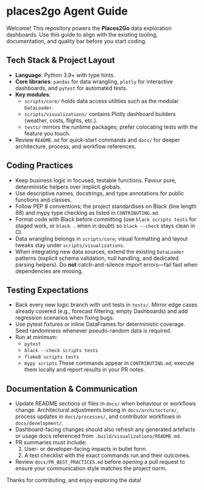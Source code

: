 # places2go Agent Guide

Welcome! This repository powers the **Places2Go** data exploration dashboards. Use this guide to align with the existing tooling,
documentation, and quality bar before you start coding.

## Tech Stack & Project Layout
- **Language**: Python 3.9+ with type hints.
- **Core libraries**: `pandas` for data wrangling, `plotly` for interactive dashboards, and `pytest` for automated tests.
- **Key modules**:
  - `scripts/core/` holds data access utilities such as the modular `DataLoader`.
  - `scripts/visualizations/` contains Plotly dashboard builders (weather, costs, flights, etc.).
  - `tests/` mirrors the runtime packages; prefer colocating tests with the feature you touch.
- Review `README.md` for quick-start commands and `docs/` for deeper architecture, process, and workflow references.

## Coding Practices
- Keep business logic in focused, testable functions. Favour pure, deterministic helpers over implicit globals.
- Use descriptive names, docstrings, and type annotations for public functions and classes.
- Follow PEP 8 conventions; the project standardises on Black (line length 88) and mypy type checking as listed in `CONTRIBUTING.md`.
- Format code with Black before committing (use `black scripts tests` for staged work, or `black .` when in doubt) so `black --check` stays clean in CI.
- Data wrangling belongs in `scripts/core`; visual formatting and layout tweaks stay under `scripts/visualizations`.
- When integrating new data sources, extend the existing `DataLoader` patterns (explicit schema validation, null handling, and
dedicated parsing helpers). Do **not** catch-and-silence import errors—fail fast when dependencies are missing.

## Testing Expectations
- Back every new logic branch with unit tests in `tests/`. Mirror edge cases already covered (e.g., forecast filtering, empty
Dashboards) and add regression scenarios when fixing bugs.
- Use pytest fixtures or inline DataFrames for deterministic coverage. Seed randomness whenever pseudo-random data is required.
- Run at minimum:
  - `pytest`
  - `black --check scripts tests`
  - `flake8 scripts tests`
  - `mypy scripts`
  These commands appear in `CONTRIBUTING.md`; execute them locally and report results in your PR notes.

## Documentation & Communication
- Update README sections or files in `docs/` when behaviour or workflows change. Architectural adjustments belong in `docs/architecture/`,
process updates in `docs/processes/`, and contributor workflows in `docs/development/`.
- Dashboard-facing changes should also refresh any generated artefacts or usage docs referenced from `.build/visualizations/README.md`.
- PR summaries must include:
  1. User- or developer-facing impacts in bullet form.
  2. A test checklist with the exact commands run and their outcomes.
- Review `docs/PR_BEST_PRACTICES.md` before opening a pull request to ensure your communication style matches the project norm.

Thanks for contributing, and enjoy exploring the data!
